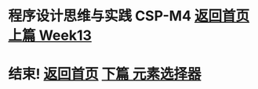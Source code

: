 # 程序设计思维与实践 CSP-M4     [返回首页](./index.md)   [上篇 Week13](./week13.md)


# 结束!     [返回首页](./index.md)   [下篇 元素选择器](./CSP-201809-3.md)

